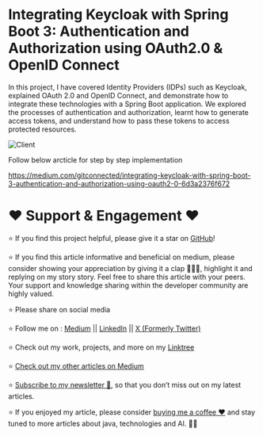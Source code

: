 <h1>Integrating Keycloak with Spring Boot 3: Authentication and Authorization using OAuth2.0 & OpenID Connect</h1>

In this project, I have covered Identity Providers (IDPs) such as Keycloak, explained OAuth 2.0 and OpenID Connect, and demonstrate how to integrate these technologies with a Spring Boot application. We explored the processes of authentication and authorization, learnt how to generate access tokens, and understand how to pass these tokens to access protected resources.

![Client](https://github.com/user-attachments/assets/42eab319-9111-4519-9b6e-a1874f572d42)

Follow below arcticle for step by step implementation

https://medium.com/gitconnected/integrating-keycloak-with-spring-boot-3-authentication-and-authorization-using-oauth2-0-6d3a2376f672

<h1>❤️ Support & Engagement ❤️</h1>

⭐ If you find this project helpful, please give it a star on [GitHub](https://github.com/zees007/keyclock-authentication-and-authorization-docker)! 

⭐ If you find this article informative and beneficial on medium, please consider showing your appreciation by giving it a clap 👏👏👏, highlight it and replying on my story story. Feel free to share this article with your peers. Your support and knowledge sharing within the developer community are highly valued.

⭐ Please share on social media

⭐ Follow me on : [Medium](https://medium.com/@mhmdzeeshan) || [LinkedIn](https://www.linkedin.com/in/zeeshan-adil-a94b3867/) || [X (Formerly Twitter)](https://x.com/DevZeesCraft)

⭐ Check out my work, projects, and more on my [Linktree](https://linktr.ee/zees007)

⭐ [Check out my other articles on Medium](https://medium.com/@mhmdzeeshan)

⭐ [Subscribe to my newsletter 📧](https://medium.com/@mhmdzeeshan/subscribe), so that you don’t miss out on my latest articles.

⭐ If you enjoyed my article, please consider [buying me a coffee ❤️](https://buymeacoffee.com/mhmdzeeshan) and stay tuned to more articles about java, technologies and AI. 🧑‍💻
